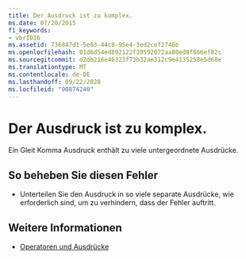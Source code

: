 ```yaml
---
title: Der Ausdruck ist zu komplex.
ms.date: 07/20/2015
f1_keywords:
- vbrID16
ms.assetid: 736847d1-5e03-44c8-95e4-3ed2cef2746b
ms.openlocfilehash: 01d6d54ed892122f39592072aa80ed8f866ef82c
ms.sourcegitcommit: d2db216e46323f73b32ae312c9e4135258e5d68e
ms.translationtype: MT
ms.contentlocale: de-DE
ms.lasthandoff: 09/22/2020
ms.locfileid: "90874240"
---
```

# <a name="expression-too-complex"></a>Der Ausdruck ist zu komplex.

Ein Gleit Komma Ausdruck enthält zu viele untergeordnete Ausdrücke.  
  
## <a name="to-correct-this-error"></a>So beheben Sie diesen Fehler  
  
- Unterteilen Sie den Ausdruck in so viele separate Ausdrücke, wie erforderlich sind, um zu verhindern, dass der Fehler auftritt.  
  
## <a name="see-also"></a>Weitere Informationen

- [Operatoren und Ausdrücke](../../programming-guide/language-features/operators-and-expressions/index.md)
